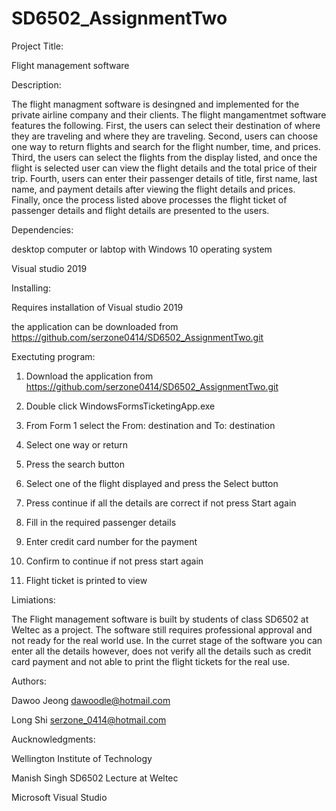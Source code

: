 # SD6502_AssignmentTwo
Project Title:

Flight management software

Description:

The flight managment software is desingned and implemented for the private airline company and their clients. 
The flight mangamentmet software features the following. First, the users can select their destination of where they
are traveling and where they are traveling. Second, users can choose one way to return flights and search for the 
flight number, time, and prices. Third, the users can select the flights from the display listed, and once the flight 
is selected user can view the flight details and the total price of their trip. Fourth, users can enter their passenger 
details of title, first name, last name, and payment details after viewing the flight details and prices. Finally, once 
the process listed above processes the flight ticket of passenger details and flight details are presented to the users.

Dependencies:

desktop computer or labtop with Windows 10 operating system

Visual studio 2019

Installing:

Requires installation of Visual studio 2019

the application can be downloaded from 
https://github.com/serzone0414/SD6502_AssignmentTwo.git

Exectuting program:

1. Download the application from https://github.com/serzone0414/SD6502_AssignmentTwo.git

2. Double click WindowsFormsTicketingApp.exe 

3. From Form 1 select the From: destination and To: destination

4. Select one way or return

5. Press the search button

6. Select one of the flight displayed and press the Select button

7. Press continue if all the details are correct if not press Start again

8. Fill in the required passenger details

9. Enter credit card number for the payment

10. Confirm to continue if not press start again

11. Flight ticket is printed to view

Limiations:

The Flight management software is built by students of class SD6502 at Weltec as a project.
The software still requires professional approval and not ready for the real world use.
In the curret stage of the software you can enter all the details however, does not verify 
all the details such as credit card payment and not able to print the flight tickets for the real use. 


Authors:

Dawoo Jeong 
dawoodle@hotmail.com

Long Shi
serzone_0414@hotmail.com

Aucknowledgments:

Wellington Institute of Technology

Manish Singh SD6502 Lecture at Weltec

Microsoft Visual Studio

